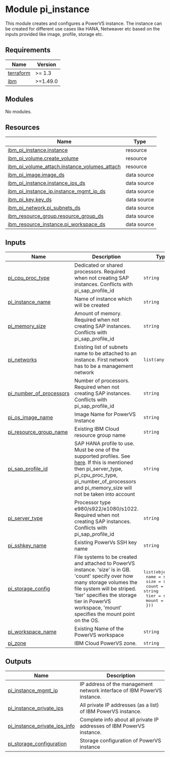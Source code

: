 # Module pi_instance
This module creates and configures a PowerVS instance. The instance can be created for different use cases like HANA, Netweaver etc based on the inputs provided like image, profile, storage etc.

<!-- BEGINNING OF PRE-COMMIT-TERRAFORM DOCS HOOK -->
## Requirements

| Name | Version |
|------|---------|
| <a name="requirement_terraform"></a> [terraform](#requirement\_terraform) | >= 1.3 |
| <a name="requirement_ibm"></a> [ibm](#requirement\_ibm) | >=1.49.0 |

## Modules

No modules.

## Resources

| Name | Type |
|------|------|
| [ibm_pi_instance.instance](https://registry.terraform.io/providers/IBM-Cloud/ibm/latest/docs/resources/pi_instance) | resource |
| [ibm_pi_volume.create_volume](https://registry.terraform.io/providers/IBM-Cloud/ibm/latest/docs/resources/pi_volume) | resource |
| [ibm_pi_volume_attach.instance_volumes_attach](https://registry.terraform.io/providers/IBM-Cloud/ibm/latest/docs/resources/pi_volume_attach) | resource |
| [ibm_pi_image.image_ds](https://registry.terraform.io/providers/IBM-Cloud/ibm/latest/docs/data-sources/pi_image) | data source |
| [ibm_pi_instance.instance_ips_ds](https://registry.terraform.io/providers/IBM-Cloud/ibm/latest/docs/data-sources/pi_instance) | data source |
| [ibm_pi_instance_ip.instance_mgmt_ip_ds](https://registry.terraform.io/providers/IBM-Cloud/ibm/latest/docs/data-sources/pi_instance_ip) | data source |
| [ibm_pi_key.key_ds](https://registry.terraform.io/providers/IBM-Cloud/ibm/latest/docs/data-sources/pi_key) | data source |
| [ibm_pi_network.pi_subnets_ds](https://registry.terraform.io/providers/IBM-Cloud/ibm/latest/docs/data-sources/pi_network) | data source |
| [ibm_resource_group.resource_group_ds](https://registry.terraform.io/providers/IBM-Cloud/ibm/latest/docs/data-sources/resource_group) | data source |
| [ibm_resource_instance.pi_workspace_ds](https://registry.terraform.io/providers/IBM-Cloud/ibm/latest/docs/data-sources/resource_instance) | data source |

## Inputs

| Name | Description | Type | Default | Required |
|------|-------------|------|---------|:--------:|
| <a name="input_pi_cpu_proc_type"></a> [pi\_cpu\_proc\_type](#input\_pi\_cpu\_proc\_type) | Dedicated or shared processors. Required when not creating SAP instances. Conflicts with pi\_sap\_profile\_id | `string` | `null` | no |
| <a name="input_pi_instance_name"></a> [pi\_instance\_name](#input\_pi\_instance\_name) | Name of instance which will be created | `string` | n/a | yes |
| <a name="input_pi_memory_size"></a> [pi\_memory\_size](#input\_pi\_memory\_size) | Amount of memory. Required when not creating SAP instances. Conflicts with pi\_sap\_profile\_id | `string` | `null` | no |
| <a name="input_pi_networks"></a> [pi\_networks](#input\_pi\_networks) | Existing list of subnets name to be attached to an instance. First network has to be a management network | `list(any)` | n/a | yes |
| <a name="input_pi_number_of_processors"></a> [pi\_number\_of\_processors](#input\_pi\_number\_of\_processors) | Number of processors. Required when not creating SAP instances. Conflicts with pi\_sap\_profile\_id | `string` | `null` | no |
| <a name="input_pi_os_image_name"></a> [pi\_os\_image\_name](#input\_pi\_os\_image\_name) | Image Name for PowerVS Instance | `string` | n/a | yes |
| <a name="input_pi_resource_group_name"></a> [pi\_resource\_group\_name](#input\_pi\_resource\_group\_name) | Existing IBM Cloud resource group name | `string` | n/a | yes |
| <a name="input_pi_sap_profile_id"></a> [pi\_sap\_profile\_id](#input\_pi\_sap\_profile\_id) | SAP HANA profile to use. Must be one of the supported profiles. See [here](https://cloud.ibm.com/docs/sap?topic=sap-hana-iaas-offerings-profiles-power-vs). If this is mentioned then pi\_server\_type, pi\_cpu\_proc\_type, pi\_number\_of\_processors and pi\_memory\_size will not be taken into account | `string` | `"ush1-4x128"` | no |
| <a name="input_pi_server_type"></a> [pi\_server\_type](#input\_pi\_server\_type) | Processor type e980/s922/e1080/s1022. Required when not creating SAP instances. Conflicts with pi\_sap\_profile\_id | `string` | `null` | no |
| <a name="input_pi_sshkey_name"></a> [pi\_sshkey\_name](#input\_pi\_sshkey\_name) | Existing PowerVs SSH key name | `string` | n/a | yes |
| <a name="input_pi_storage_config"></a> [pi\_storage\_config](#input\_pi\_storage\_config) | File systems to be created and attached to PowerVS instance. 'size' is in GB. 'count' specify over how many storage volumes the file system will be striped. 'tier' specifies the storage tier in PowerVS workspace, 'mount' specifies the mount point on the OS. | <pre>list(object({<br>    name  = string<br>    size  = string<br>    count = string<br>    tier  = string<br>    mount = string<br>  }))</pre> | <pre>[<br>  {<br>    "count": "2",<br>    "mount": "/data",<br>    "name": "data",<br>    "size": "100",<br>    "tier": "tier1"<br>  }<br>]</pre> | no |
| <a name="input_pi_workspace_name"></a> [pi\_workspace\_name](#input\_pi\_workspace\_name) | Existing Name of the PowerVS workspace | `string` | n/a | yes |
| <a name="input_pi_zone"></a> [pi\_zone](#input\_pi\_zone) | IBM Cloud PowerVS zone. | `string` | n/a | yes |

## Outputs

| Name | Description |
|------|-------------|
| <a name="output_pi_instance_mgmt_ip"></a> [pi\_instance\_mgmt\_ip](#output\_pi\_instance\_mgmt\_ip) | IP address of the management network interface of IBM PowerVS instance. |
| <a name="output_pi_instance_private_ips"></a> [pi\_instance\_private\_ips](#output\_pi\_instance\_private\_ips) | All private IP addresses (as a list) of IBM PowerVS instance. |
| <a name="output_pi_instance_private_ips_info"></a> [pi\_instance\_private\_ips\_info](#output\_pi\_instance\_private\_ips\_info) | Complete info about all private IP addresses of IBM PowerVS instance. |
| <a name="output_pi_storage_configuration"></a> [pi\_storage\_configuration](#output\_pi\_storage\_configuration) | Storage configuration of PowerVS instance |
<!-- END OF PRE-COMMIT-TERRAFORM DOCS HOOK -->

